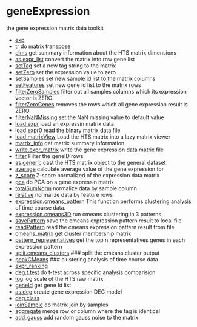 # geneExpression

the gene expression matrix data toolkit

+ [exp](geneExpression/exp.1) 
+ [tr](geneExpression/tr.1) do matrix transpose
+ [dims](geneExpression/dims.1) get summary information about the HTS matrix dimensions
+ [as.expr_list](geneExpression/as.expr_list.1) convert the matrix into row gene list
+ [setTag](geneExpression/setTag.1) set a new tag string to the matrix
+ [setZero](geneExpression/setZero.1) set the expression value to zero 
+ [setSamples](geneExpression/setSamples.1) set new sample id list to the matrix columns
+ [setFeatures](geneExpression/setFeatures.1) set new gene id list to the matrix rows
+ [filterZeroSamples](geneExpression/filterZeroSamples.1) filter out all samples columns which its expression vector is ZERO!
+ [filterZeroGenes](geneExpression/filterZeroGenes.1) removes the rows which all gene expression result is ZERO
+ [filterNaNMissing](geneExpression/filterNaNMissing.1) set the NaN missing value to default value
+ [load.expr](geneExpression/load.expr.1) load an expressin matrix data
+ [load.expr0](geneExpression/load.expr0.1) read the binary matrix data file
+ [load.matrixView](geneExpression/load.matrixView.1) Load the HTS matrix into a lazy matrix viewer
+ [matrix_info](geneExpression/matrix_info.1) get matrix summary information
+ [write.expr_matrix](geneExpression/write.expr_matrix.1) write the gene expression data matrix file
+ [filter](geneExpression/filter.1) Filter the geneID rows
+ [as.generic](geneExpression/as.generic.1) cast the HTS matrix object to the general dataset
+ [average](geneExpression/average.1) calculate average value of the gene expression for
+ [z_score](geneExpression/z_score.1) Z-score normalized of the expression data matrix
+ [pca](geneExpression/pca.1) do PCA on a gene expressin matrix
+ [totalSumNorm](geneExpression/totalSumNorm.1) normalize data by sample column
+ [relative](geneExpression/relative.1) normalize data by feature rows
+ [expression.cmeans_pattern](geneExpression/expression.cmeans_pattern.1) This function performs clustering analysis of time course data. 
+ [expression.cmeans3D](geneExpression/expression.cmeans3D.1) run cmeans clustering in 3 patterns
+ [savePattern](geneExpression/savePattern.1) save the cmeans expression pattern result to local file
+ [readPattern](geneExpression/readPattern.1) read the cmeans expression pattern result from file
+ [cmeans_matrix](geneExpression/cmeans_matrix.1) get cluster membership matrix
+ [pattern_representatives](geneExpression/pattern_representatives.1) get the top n representatives genes in each expression pattern
+ [split.cmeans_clusters](geneExpression/split.cmeans_clusters.1) ### split the cmeans cluster output
+ [peakCMeans](geneExpression/peakCMeans.1) ### clustering analysis of time course data
+ [expr_ranking](geneExpression/expr_ranking.1) 
+ [deg.t.test](geneExpression/deg.t.test.1) do t-test across specific analysis comparision
+ [log](geneExpression/log.1) log scale of the HTS raw matrix
+ [geneId](geneExpression/geneId.1) get gene Id list
+ [as.deg](geneExpression/as.deg.1) create gene expression DEG model
+ [deg.class](geneExpression/deg.class.1) 
+ [joinSample](geneExpression/joinSample.1) do matrix join by samples
+ [aggregate](geneExpression/aggregate.1) merge row or column where the tag is identical
+ [add_gauss](geneExpression/add_gauss.1) add random gauss noise to the matrix
